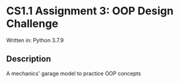 # CS1.1 Assignment 3: OOP Design Challenge

Written in: Python 3.7.9

## Description

A mechanics' garage model to practice OOP concepts
